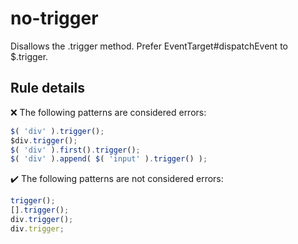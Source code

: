 # no-trigger

Disallows the .trigger method. Prefer EventTarget#dispatchEvent to $.trigger.

## Rule details

❌ The following patterns are considered errors:
```js
$( 'div' ).trigger();
$div.trigger();
$( 'div' ).first().trigger();
$( 'div' ).append( $( 'input' ).trigger() );
```

✔️ The following patterns are not considered errors:
```js
trigger();
[].trigger();
div.trigger();
div.trigger;
```
